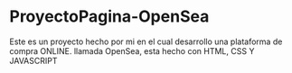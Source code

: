 # ProyectoPagina-OpenSea
Este es un proyecto hecho por mi en el cual desarrollo una plataforma de compra ONLINE. llamada OpenSea, esta hecho con HTML, CSS Y JAVASCRIPT
